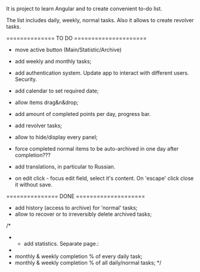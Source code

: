 It is project to learn Angular and to create convenient to-do list.

The list includes daily, weekly, normal tasks.
Also it allows to create revolver tasks.

============== TO DO =====================

- move active button (Main/Statistic/Archive)

- add weekly and monthly tasks;
- add authentication system. Update app to interact with different users. Security.
- add calendar to set required date;

- allow items drag&n&drop;
- add amount of completed points per day, progress bar.
- add revolver tasks;

- allow to hide/display every panel;
- force completed normal items to be auto-archived in one day after completion???
- add translations, in particular to Russian.

- on edit click - focus edit field, select it's content. On 'escape' click close it without save.

=============== DONE ====================

- add history (access to archive) for 'normal' tasks;
- allow to recover or to irreversibly delete archived tasks;

/*
 * - add statistics. Separate page.:
 * 
 * monthly & weekly completion % of every daily task;
 * monthly & weekly completion % of all daily/normal tasks;
 */

